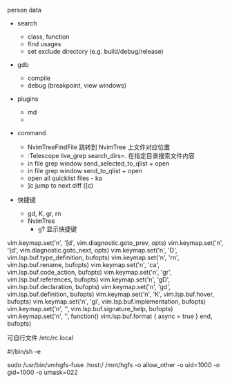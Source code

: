 person data


* search
    + class, function
    + find usages
    + set exclude directory (e.g. build/debug/release)
    
* gdb
    + compile
    + debug (breakpoint, view windows)


* plugins
    + md
    + 

* command
    + NvimTreeFindFile 跳转到 NvimTree 上文件对应位置
    + :Telescope live_grep search_dirs=. 在指定目录搜索文件内容
    + in file grep window <M-q> send_selected_to_qlist + open
    + in file grep window <C-q> send_to_qlist + open
    + open all quicklist files - <leader>ka
    + ]c jump to next diff ([c)


* 快捷键
    + gd, K, gr, <space>rn
    + NvimTree
      - g? 显示快捷键


vim.keymap.set('n', '[d', vim.diagnostic.goto_prev, opts)
vim.keymap.set('n', ']d', vim.diagnostic.goto_next, opts)
  vim.keymap.set('n', '<space>D', vim.lsp.buf.type_definition, bufopts)
  vim.keymap.set('n', '<space>rn', vim.lsp.buf.rename, bufopts)
  vim.keymap.set('n', '<space>ca', vim.lsp.buf.code_action, bufopts)
  vim.keymap.set('n', 'gr', vim.lsp.buf.references, bufopts)
  vim.keymap.set('n', 'gD', vim.lsp.buf.declaration, bufopts)
  vim.keymap.set('n', 'gd', vim.lsp.buf.definition, bufopts)
  vim.keymap.set('n', 'K', vim.lsp.buf.hover, bufopts)
  vim.keymap.set('n', 'gi', vim.lsp.buf.implementation, bufopts)
  vim.keymap.set('n', '<C-k>', vim.lsp.buf.signature_help, bufopts)
  vim.keymap.set('n', '<C-A-L>', function() vim.lsp.buf.format { async = true } end, bufopts)


可自行文件
/etc/rc.local

#!/bin/sh -e

sudo /usr/bin/vmhgfs-fuse .host:/ /mnt/hgfs -o allow_other -o uid=1000 -o gid=1000 -o umask=022



